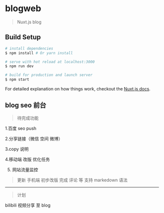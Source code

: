 # blogweb

> Nuxt.js blog

## Build Setup

``` bash
# install dependencies
$ npm install # Or yarn install

# serve with hot reload at localhost:3000
$ npm run dev

# build for production and launch server
$ npm start
```

For detailed explanation on how things work, checkout the [Nuxt.js docs](https://github.com/nuxt/nuxt.js).

## blog seo 前台

> 待完成功能

1.百度 seo push

2.分享链接（微信 空间 微博）

3.copy 说明

4.移动端 改版 优化任务

5. 网站流量监控

> 更新
手机端 初步改版 完成
评论 等 支持 markedown 语法

---
>计划

bilibili 视频分享 至 blog